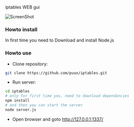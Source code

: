 iptables WEB gui

![ScreenShot](http://i.mcgl.ru/qQtzdZroR3)

### Howto install ###

In first time you need to Download and install Node.js

### Howto use ###

* Clone repository:
```bash
git clone https://github.com/puux/iptables.git
```
* Run server:
```bash
cd iptables
# only for first time you, need to download dependancies
npm install
# and then you can start the server
node server.js
```
* Open browser and goto http://127.0.0.1:1337/
